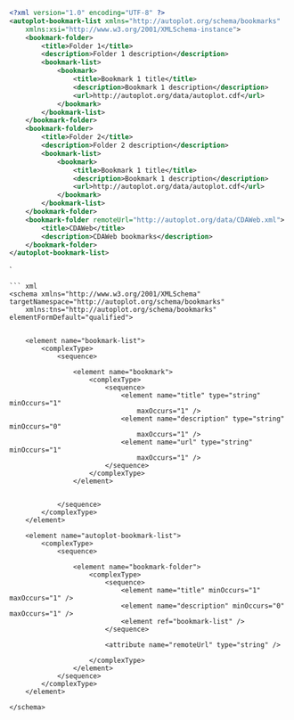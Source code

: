 ``` xml
<?xml version="1.0" encoding="UTF-8" ?>
<autoplot-bookmark-list xmlns="http://autoplot.org/schema/bookmarks"
    xmlns:xsi="http://www.w3.org/2001/XMLSchema-instance">
    <bookmark-folder>
        <title>Folder 1</title>
        <description>Folder 1 description</description>
        <bookmark-list>
            <bookmark>
                <title>Bookmark 1 title</title>
                <description>Bookmark 1 description</description>
                <url>http://autoplot.org/data/autoplot.cdf</url>
            </bookmark>
        </bookmark-list>
    </bookmark-folder>
    <bookmark-folder>
        <title>Folder 2</title>
        <description>Folder 2 description</description>
        <bookmark-list>
            <bookmark>
                <title>Bookmark 1 title</title>
                <description>Bookmark 1 description</description>
                <url>http://autoplot.org/data/autoplot.cdf</url>
            </bookmark>
        </bookmark-list>
    </bookmark-folder>
    <bookmark-folder remoteUrl="http://autoplot.org/data/CDAWeb.xml">
        <title>CDAWeb</title>
        <description>CDAWeb bookmarks</description>
    </bookmark-folder>
</autoplot-bookmark-list>
```
`
```
``` xml
<schema xmlns="http://www.w3.org/2001/XMLSchema" targetNamespace="http://autoplot.org/schema/bookmarks"
    xmlns:tns="http://autoplot.org/schema/bookmarks" elementFormDefault="qualified">


    <element name="bookmark-list">
        <complexType>
            <sequence>

                <element name="bookmark">
                    <complexType>
                        <sequence>
                            <element name="title" type="string" minOccurs="1"
                                maxOccurs="1" />
                            <element name="description" type="string" minOccurs="0"
                                maxOccurs="1" />
                            <element name="url" type="string" minOccurs="1"
                                maxOccurs="1" />
                        </sequence>
                    </complexType>
                </element>


            </sequence>
        </complexType>
    </element>

    <element name="autoplot-bookmark-list">
        <complexType>
            <sequence>

                <element name="bookmark-folder">
                    <complexType>
                        <sequence>
                            <element name="title" minOccurs="1" maxOccurs="1" />
                            <element name="description" minOccurs="0" maxOccurs="1" />
                            <element ref="bookmark-list" />
                        </sequence>

                        <attribute name="remoteUrl" type="string" />

                    </complexType>
                </element>
            </sequence>
        </complexType>
    </element>

</schema>
